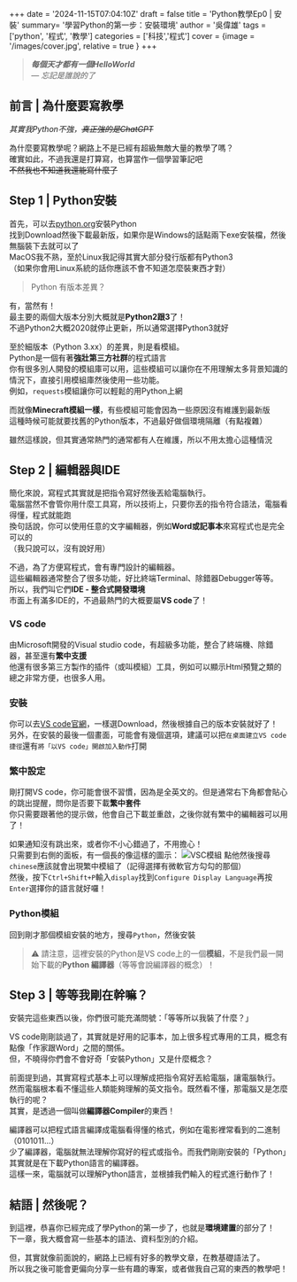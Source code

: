 +++
date = '2024-11-15T07:04:10Z'
draft = false
title = 'Python教學Ep0 | 安裝'
summary= '學習Python的第一步：安裝環境'
author = '吳偉雄'
tags = ['python', '程式', '教學']
categories = ['科技','程式']
cover = {image = '/images/cover.jpg',  relative = true  }
+++
> ***每個天才都有一個HelloWorld***  
> *— 忘記是誰說的了*
## 前言 | 為什麼要寫教學
*其實我Python不強，~~真正強的是ChatGPT~~*

為什麼要寫教學呢？網路上不是已經有超級無敵大量的教學了嗎？  
確實如此，不過我還是打算寫，也算當作一個學習筆記吧  
~~不然我也不知道我還能寫什麼了~~

## Step 1 | Python安裝
首先，可以去[python.org](https://www.python.org/)安裝Python  
找到Download然後下載最新版，如果你是Windows的話點兩下exe安裝檔，然後無腦裝下去就可以了  
MacOS我不熟，至於Linux我記得其實大部分發行版都有Python3  
（如果你會用Linux系統的話你應該不會不知道怎麼裝東西才對）  
> Python 有版本差異？

有，當然有！  
最主要的兩個大版本分別大概就是**Python2跟3**了！  
不過Python2大概2020就停止更新，所以通常選擇Python3就好

至於細版本（Python 3.xx）的差異，則是看模組。  
Python是一個有著**強壯第三方社群**的程式語言  
你有很多別人開發的模組庫可以用，這些模組可以讓你在不用理解太多背景知識的情況下，直接引用模組庫然後使用一些功能。  
例如，`requests`模組讓你可以輕鬆的用Python上網

而就像**Minecraft模組一樣**，有些模組可能會因為一些原因沒有維護到最新版  
這種時候可能就要找舊的Python版本，不過最好做個環境隔離（有點複雜）  

雖然這樣說，但其實通常熱門的通常都有人在維護，所以不用太擔心這種情況  

## Step 2 | 編輯器與IDE
簡化來說，寫程式其實就是把指令寫好然後丟給電腦執行。  
電腦當然不會管你用什麼工具寫，所以技術上，只要你丟的指令符合語法，電腦看得懂，程式就能跑  
換句話說，你可以使用任意的文字編輯器，例如**Word或記事本**來寫程式也是完全可以的  
（我只說可以，沒有說好用）

不過，為了方便寫程式，會有專門設計的編輯器。  
這些編輯器通常整合了很多功能，好比終端Terminal、除錯器Debugger等等。  
所以，我們叫它們**IDE - 整合式開發環境**  
市面上有滿多IDE的，不過最熱門的大概要屬**VS code**了！
### VS code
由Microsoft開發的Visual studio code，有超級多功能，整合了終端機、除錯器，甚至還有**繁中支援**  
他還有很多第三方製作的插件（或叫模組）工具，例如可以顯示Html預覽之類的  
總之非常方便，也很多人用。

### 安裝
你可以去[VS code官網](https://code.visualstudio.com/)，一樣選Download，然後根據自己的版本安裝就好了！  
另外，在安裝的最後一個畫面，可能會有幾個選項，建議可以把`在桌面建立VS code捷徑`還有`將「以VS code」開啟加入動作`打開

### 繁中設定
剛打開VS code，你可能會很不習慣，因為是全英文的。但是通常右下角都會貼心的跳出提醒，問你是否要下載**繁中套件**  
你只需要跟著他的提示做，他會自己下載並重啟，之後你就有繁中的編輯器可以用了！

如果通知沒有跳出來，或者你不小心錯過了，不用擔心！  
只需要到右側的面板，有一個長的像這樣的圖示：
![VSC模組](/posts/python-tutorial-0/vsc.jpg "VScode的模組列")
點他然後搜尋`chinese`應該就會出現繁中模組了（記得選擇有微軟官方勾勾的那個）  
然後，按下`Ctrl+Shift+P`輸入`display`找到`Configure Display Language`再按`Enter`選擇你的語言就好囉！

### Python模組
回到剛才那個模組安裝的地方，搜尋`Python`，然後安裝  
> ⚠️ 請注意，這裡安裝的Python是VS code上的一個**模組**，不是我們最一開始下載的**Python 編譯器**（等等會說編譯器的概念）！

## Step 3 | 等等我剛在幹嘛？
安裝完這些東西以後，你們很可能充滿問號：「等等所以我裝了什麼？」  

VS code剛剛談過了，其實就是好用的記事本，加上很多程式專用的工具，概念有點像「作家跟Word」之間的關係。  
但，不曉得你們會不會好奇「安裝Python」又是什麼概念？

前面提到過，其實寫程式基本上可以理解成把指令寫好丟給電腦，讓電腦執行。  
然而電腦根本看不懂這些人類能夠理解的英文指令。既然看不懂，那電腦又是怎麼執行的呢？  
其實，是透過一個叫做**編譯器Compiler**的東西！

編譯器可以把程式語言編譯成電腦看得懂的格式，例如在電影裡常看到的二進制（0101011...）  
少了編譯器，電腦就無法理解你寫好的程式或指令。而我們剛剛安裝的「Python」其實就是在下載Python語言的編譯器。  
這樣一來，電腦就可以理解Python語言，並根據我們輸入的程式進行動作了！

## 結語 | 然後呢？
到這裡，恭喜你已經完成了學Python的第一步了，也就是**環境建置**的部分了！  
下一章，我大概會寫一些基本的語法、資料型別的介紹。

但，其實就像前面說的，網路上已經有好多的教學文章，在教基礎語法了。  
所以我之後可能會更偏向分享一些有趣的專案，或者做我自己寫的東西的教學吧！